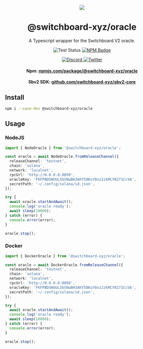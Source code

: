 <div align="center">
  <a href="#">
    <img src="https://github.com/switchboard-xyz/sbv2-core/raw/main/website/static/img/icons/switchboard/avatar.png" />
  </a>

  <h1>@switchboard-xyz/oracle</h1>

  <p>A Typescript wrapper for the Switchboard V2 oracle.</p>

  <p>
    <img alt="Test Status" src="https://github.com/switchboard-xyz/sbv2-solana/actions/workflows/solana-js-test.yml/badge.svg" />
	  <a href="https://www.npmjs.com/package/@switchboard-xyz/solana.js">
      <img alt="NPM Badge" src="https://img.shields.io/github/package-json/v/switchboard-xyz/sbv2-solana?color=red&filename=javascript%2Fsolana.js%2Fpackage.json&label=%40switchboard-xyz%2Fsolana.js&logo=npm" />
    </a>
  </p>

  <p>
    <a href="https://discord.gg/switchboardxyz">
      <img alt="Discord" src="https://img.shields.io/discord/841525135311634443?color=blueviolet&logo=discord&logoColor=white" />
    </a>
    <a href="https://twitter.com/switchboardxyz">
      <img alt="Twitter" src="https://img.shields.io/twitter/follow/switchboardxyz?label=Follow+Switchboard" />
    </a>
  </p>

  <h4>
    <strong>Npm: </strong><a href="https://www.npmjs.com/package/@switchboard-xyz/solana.js">npmjs.com/package/@switchboard-xyz/oracle</a>
  </h4>
  <h4>
    <strong>Sbv2 SDK: </strong><a href="https://github.com/switchboard-xyz/sbv2-core">github.com/switchboard-xyz/sbv2-core</a>
  </h4>
</div>

## Install

```bash
npm i --save-dev @switchboard-xyz/oracle
```

## Usage

### NodeJS

```ts
import { NodeOracle } from '@switchboard-xyz/oracle';

const oracle = await NodeOracle.fromReleaseChannel({
  releaseChannel: 'testnet',
  chain: 'solana',
  network: 'localnet',
  rpcUrl: 'http://0.0.0.0:8899',
  oracleKey: 'FKFPBD5WUUL5bSNwBH3AKY58KuY8nz2zkMCYR271CcVA',
  secretPath: '~/.config/solana/id.json',
});

try {
  await oracle.startAndAwait();
  console.log('oracle ready');
  await sleep(10000);
} catch (error) {
  console.error(error);
}

oracle.stop();
```

### Docker

```ts
import { DockerOracle } from '@switchboard-xyz/oracle';

const oracle = await DockerOracle.fromReleaseChannel({
  releaseChannel: 'testnet',
  chain: 'solana',
  network: 'localnet',
  rpcUrl: 'http://0.0.0.0:8899',
  oracleKey: 'FKFPBD5WUUL5bSNwBH3AKY58KuY8nz2zkMCYR271CcVA',
  secretPath: '~/.config/solana/id.json',
});

try {
  await oracle.startAndAwait();
  console.log('oracle ready');
  await sleep(10000);
} catch (error) {
  console.error(error);
}

oracle.stop();
```
